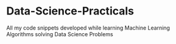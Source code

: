 # Data-Science-Practicals
All my code snippets developed while learning Machine Learning Algorithms solving Data Science Problems
